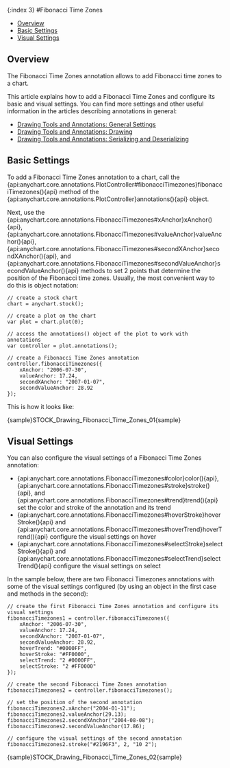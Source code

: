 {:index 3}
#Fibonacci Time Zones

* [Overview](#overview)
* [Basic Settings](#basic_settings)
* [Visual Settings](#visual_settings)

## Overview

The Fibonacci Time Zones annotation allows to add Fibonacci time zones to a chart.

This article explains how to add a Fibonacci Time Zones and configure its basic and visual settings. You can find more settings and other useful information in the articles describing annotations in general:

* [Drawing Tools and Annotations: General Settings](General_Settings)
* [Drawing Tools and Annotations: Drawing](Drawing)
* [Drawing Tools and Annotations: Serializing and Deserializing](Serializing_Deserializing)

## Basic Settings

To add a Fibonacci Time Zones annotation to a chart, call the {api:anychart.core.annotations.PlotController#fibonacciTimezones}fibonacciTimezones(){api} method of the {api:anychart.core.annotations.PlotController}annotations(){api} object.

Next, use the {api:anychart.core.annotations.FibonacciTimezones#xAnchor}xAnchor(){api}, {api:anychart.core.annotations.FibonacciTimezones#valueAnchor}valueAnchor(){api}, {api:anychart.core.annotations.FibonacciTimezones#secondXAnchor}secondXAnchor(){api}, and {api:anychart.core.annotations.FibonacciTimezones#secondValueAnchor}secondValueAnchor(){api} methods to set 2 points that determine the position of the Fibonacci time zones. Usually, the most convenient way to do this is object notation:

```
// create a stock chart
chart = anychart.stock();

// create a plot on the chart
var plot = chart.plot(0);

// access the annotations() object of the plot to work with annotations
var controller = plot.annotations();

// create a Fibonacci Time Zones annotation
controller.fibonacciTimezones({
    xAnchor: "2006-07-30",
    valueAnchor: 17.24,
    secondXAnchor: "2007-01-07",
    secondValueAnchor: 28.92
});
```

This is how it looks like:

{sample}STOCK\_Drawing\_Fibonacci\_Time\_Zones\_01{sample}

## Visual Settings

You can also configure the visual settings of a Fibonacci Time Zones annotation:

* {api:anychart.core.annotations.FibonacciTimezones#color}color(){api}, {api:anychart.core.annotations.FibonacciTimezones#stroke}stroke(){api}, and {api:anychart.core.annotations.FibonacciTimezones#trend}trend(){api} set the color and stroke of the annotation and its trend
* {api:anychart.core.annotations.FibonacciTimezones#hoverStroke}hoverStroke(){api} and {api:anychart.core.annotations.FibonacciTimezones#hoverTrend}hoverTrend(){api} configure the visual settings on hover
* {api:anychart.core.annotations.FibonacciTimezones#selectStroke}selectStroke(){api} and {api:anychart.core.annotations.FibonacciTimezones#selectTrend}selectTrend(){api} configure the visual settings on select

In the sample below, there are two Fibonacci Timezones annotations with some of the visual settings configured (by using an object in the first case and methods in the second):

```
// create the first Fibonacci Time Zones annotation and configure its visual settings
fibonacciTimezones1 = controller.fibonacciTimezones({
    xAnchor: "2006-07-30",
    valueAnchor: 17.24,
    secondXAnchor: "2007-01-07",
    secondValueAnchor: 28.92,
    hoverTrend: "#0000FF",
    hoverStroke: "#FF0000",
    selectTrend: "2 #0000FF",
    selectStroke: "2 #FF0000"        
});

// create the second Fibonacci Time Zones annotation
fibonacciTimezones2 = controller.fibonacciTimezones();

// set the position of the second annotation
fibonacciTimezones2.xAnchor("2004-01-11");
fibonacciTimezones2.valueAnchor(29.13);
fibonacciTimezones2.secondXAnchor("2004-08-08");
fibonacciTimezones2.secondValueAnchor(17.86);
 
// configure the visual settings of the second annotation
fibonacciTimezones2.stroke("#2196F3", 2, "10 2");
```

{sample}STOCK\_Drawing\_Fibonacci\_Time\_Zones\_02{sample}